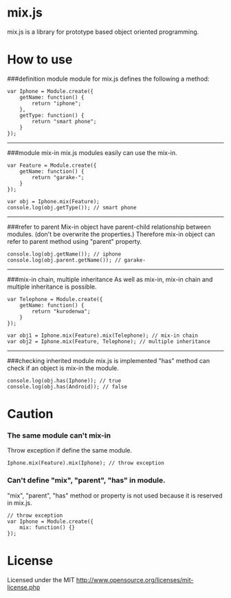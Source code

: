# mix.js
mix.js is a library for prototype based object oriented programming.
# How to use
###definition module
module for mix.js defines the following a method:

    var Iphone = Module.create({
        getName: function() {
            return "iphone";
        },
        getType: function() {
            return "smart phone";
        }
    });

***

###module mix-in
mix.js modules easily can use the mix-in.

    var Feature = Module.create({
        getName: function() {
            return "garake-";
        }
    });

    var obj = Iphone.mix(Feature);
    console.log(obj.getType()); // smart phone

***

###refer to parent
Mix-in object have parent-child relationship between modules.
(don't be overwrite the properties.)
Therefore mix-in object can refer to parent method using "parent" property.

    console.log(obj.getName()); // iphone
    console.log(obj.parent.getName()); // garake-

***

###mix-in chain, multiple inheritance
As well as mix-in, mix-in chain and multiple inheritance is possible.

    var Telephone = Module.create({
        getName: function() {
            return "kurodenwa";
        }
    });

    var obj1 = Iphone.mix(Feature).mix(Telephone); // mix-in chain
    var obj2 = Iphone.mix(Feature, Telephone); // multiple inheritance

***

###checking inherited module
mix.js is implemented "has" method can check if an object is mix-in the module.

    console.log(obj.has(Iphone)); // true
    console.log(obj.has(Android)); // false

# Caution
### The same module can't mix-in
Throw exception if define the same module.

    Iphone.mix(Feature).mix(Iphone); // throw exception

### Can't define "mix", "parent", "has" in module.
"mix", "parent", "has" method or property is not used because it is reserved in mix.js.
    
    // throw exception
    var Iphone = Module.create({
        mix: function() {}
    });

# License
Licensed under the MIT
http://www.opensource.org/licenses/mit-license.php